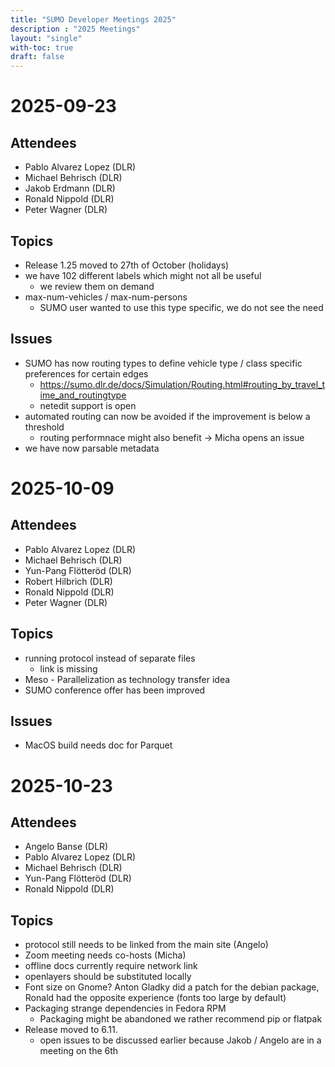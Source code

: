 ```yaml
---
title: "SUMO Developer Meetings 2025"
description : "2025 Meetings"
layout: "single"
with-toc: true
draft: false
---
```


# 2025-09-23

## Attendees

- Pablo Alvarez Lopez (DLR)
- Michael Behrisch (DLR)
- Jakob Erdmann (DLR)
- Ronald Nippold (DLR)
- Peter Wagner (DLR)

## Topics

- Release 1.25 moved to 27th of October (holidays)
- we have 102 different labels which might not all be useful
  - we review them on demand
- max-num-vehicles / max-num-persons
  - SUMO user wanted to use this type specific, we do not see the need

## Issues

- SUMO has now routing types to define vehicle type / class specific preferences for certain edges
  - https://sumo.dlr.de/docs/Simulation/Routing.html#routing_by_travel_time_and_routingtype
  - netedit support is open
- automated routing can now be avoided if the improvement is below a threshold
  - routing performnace might also benefit -> Micha opens an issue
- we have now parsable metadata



# 2025-10-09

## Attendees

- Pablo Alvarez Lopez (DLR)
- Michael Behrisch (DLR)
- Yun-Pang Flötteröd (DLR)
- Robert Hilbrich (DLR)
- Ronald Nippold (DLR)
- Peter Wagner (DLR)

## Topics

- running protocol instead of separate files
  - link is missing
- Meso - Parallelization as technology transfer idea
- SUMO conference offer has been improved

## Issues
- MacOS build needs doc for Parquet



# 2025-10-23

## Attendees

- Angelo Banse (DLR)
- Pablo Alvarez Lopez (DLR)
- Michael Behrisch (DLR)
- Yun-Pang Flötteröd (DLR)
- Ronald Nippold (DLR)

## Topics

- protocol still needs to be linked from the main site (Angelo)
- Zoom meeting needs co-hosts (Micha)
- offline docs currently require network link
- openlayers should be substituted locally
- Font size on Gnome? Anton Gladky did a patch for the debian package, Ronald had the opposite experience (fonts too large by default)
- Packaging strange dependencies in Fedora RPM
  - Packaging might be abandoned we rather recommend pip or flatpak
- Release moved to 6.11.
  - open issues to be discussed earlier because Jakob / Angelo are in a meeting on the 6th
